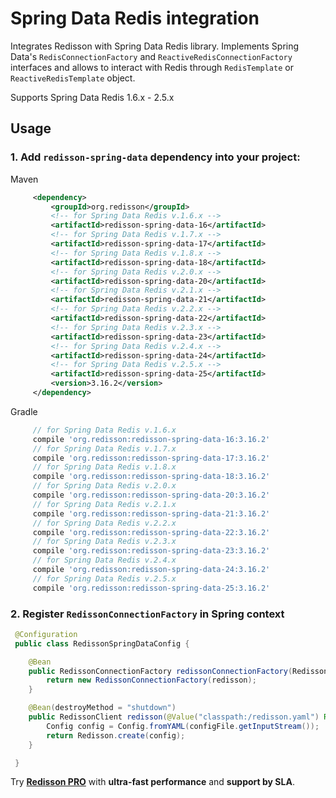 # Spring Data Redis integration

Integrates Redisson with Spring Data Redis library. Implements Spring Data's `RedisConnectionFactory` and `ReactiveRedisConnectionFactory` interfaces and allows to interact with Redis through `RedisTemplate` or `ReactiveRedisTemplate` object.

Supports Spring Data Redis 1.6.x - 2.5.x

## Usage

### 1. Add `redisson-spring-data` dependency into your project:

Maven

```xml
     <dependency>
         <groupId>org.redisson</groupId>
         <!-- for Spring Data Redis v.1.6.x -->
         <artifactId>redisson-spring-data-16</artifactId>
         <!-- for Spring Data Redis v.1.7.x -->
         <artifactId>redisson-spring-data-17</artifactId>
         <!-- for Spring Data Redis v.1.8.x -->
         <artifactId>redisson-spring-data-18</artifactId>
         <!-- for Spring Data Redis v.2.0.x -->
         <artifactId>redisson-spring-data-20</artifactId>
         <!-- for Spring Data Redis v.2.1.x -->
         <artifactId>redisson-spring-data-21</artifactId>
         <!-- for Spring Data Redis v.2.2.x -->
         <artifactId>redisson-spring-data-22</artifactId>
         <!-- for Spring Data Redis v.2.3.x -->
         <artifactId>redisson-spring-data-23</artifactId>
         <!-- for Spring Data Redis v.2.4.x -->
         <artifactId>redisson-spring-data-24</artifactId>
         <!-- for Spring Data Redis v.2.5.x -->
         <artifactId>redisson-spring-data-25</artifactId>
         <version>3.16.2</version>
     </dependency>
```

Gradle

```groovy
     // for Spring Data Redis v.1.6.x
     compile 'org.redisson:redisson-spring-data-16:3.16.2'
     // for Spring Data Redis v.1.7.x
     compile 'org.redisson:redisson-spring-data-17:3.16.2'
     // for Spring Data Redis v.1.8.x
     compile 'org.redisson:redisson-spring-data-18:3.16.2'
     // for Spring Data Redis v.2.0.x
     compile 'org.redisson:redisson-spring-data-20:3.16.2'
     // for Spring Data Redis v.2.1.x
     compile 'org.redisson:redisson-spring-data-21:3.16.2'
     // for Spring Data Redis v.2.2.x
     compile 'org.redisson:redisson-spring-data-22:3.16.2'
     // for Spring Data Redis v.2.3.x
     compile 'org.redisson:redisson-spring-data-23:3.16.2'
     // for Spring Data Redis v.2.4.x
     compile 'org.redisson:redisson-spring-data-24:3.16.2'
     // for Spring Data Redis v.2.5.x
     compile 'org.redisson:redisson-spring-data-25:3.16.2'
```

### 2. Register `RedissonConnectionFactory` in Spring context

```java
 @Configuration
 public class RedissonSpringDataConfig {

    @Bean
    public RedissonConnectionFactory redissonConnectionFactory(RedissonClient redisson) {
        return new RedissonConnectionFactory(redisson);
    }

    @Bean(destroyMethod = "shutdown")
    public RedissonClient redisson(@Value("classpath:/redisson.yaml") Resource configFile) throws IOException {
        Config config = Config.fromYAML(configFile.getInputStream());
        return Redisson.create(config);
    }

 }
```
Try __[Redisson PRO](https://redisson.pro)__ with **ultra-fast performance** and **support by SLA**.
